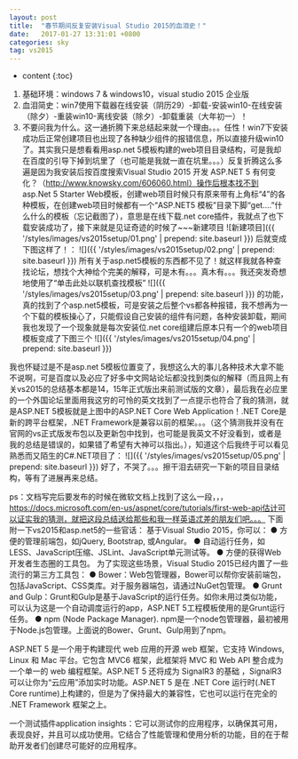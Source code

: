 ```yaml
---
layout: post
title:  "春节期间反复安装Visual Studio 2015的血泪史！"
date:   2017-01-27 13:31:01 +0800
categories: sky
tag: vs2015
---
```


* content
{:toc}



1. 基础环境：windows 7 & windows10，visual studio 2015 企业版
2. 血泪简史：win7使用下载器在线安装（阴历29）-卸载-安装win10-在线安装（除夕）-重装win10-离线安装（除夕）-卸载重装（大年初一）！
3. 不要问我为什么。这一通折腾下来总结起来就一个理由。。。任性！win7下安装成功后正常创建项目也出现了各种缺少组件的报错信息，所以直接升级win10了。其实我只是想看看用asp.net 5模板构建的web项目目录结构，可是我却在百度的引导下掉到坑里了（也可能是我就一直在坑里。。。）反复折腾这么多遍是因为我安装后按百度搜索Visual Studio 2015 开发 ASP.NET 5 有何变化？（http://www.knowsky.com/606060.html）操作后根本找不到 asp.Net 5 Starter Web模板，创建web项目时候只有原来带有上角标“4”的各种模板，在创建web项目时候都有一个“ASP.NET5 模板”目录下脚“get....”什么什么的模板（忘记截图了），意思是在线下载.net core插件，我就点了也下载安装成功了，接下来就是见证奇迹的时候了~~~新建项目
![新建项目]({{ '/styles/images/vs2015setup/01.png' | prepend: site.baseurl  }})
后就变成下图这样了！：
![]({{ '/styles/images/vs2015setup/02.png' | prepend: site.baseurl  }})
所有关于asp.net5模板的东西都不见了！就这样我就各种查找论坛，想找个大神给个完美的解释，可是木有。。。真木有。。。我还突发奇想地使用了“单击此处以联机查找模板”
![]({{ '/styles/images/vs2015setup/03.png' | prepend: site.baseurl  }})
的功能，真的找到了个asp.net5模板，可是安装之后整个vs都各种报错，我不想再为一个下载的模板操心了，只能假设自己安装的组件有问题，各种安装卸载，期间我也发现了一个现象就是每次安装位.net core组建后原本只有一个的web项目模板变成了下图三个
![]({{ '/styles/images/vs2015setup/04.png' | prepend: site.baseurl  }})
 
我也怀疑过是不是asp.net 5模板位置变了，我想这么大的事儿各种技术大拿不能不说啊，可是百度以及必应了好多中文网站论坛都没找到类似的解释（而且网上有关vs2015的总结基本都是14，15年正式版出来前测试版的文章），最后我在必应里的一个外国论坛里面用我这穷的可怜的英文找到了一点提示也符合了我的猜测，就是ASP.NET 5模板就是上图中的ASP.NET Core Web Application！.NET Core是新的跨平台框架，.NET Framework是兼容以前的框架。。。（这个猜测我并没有在官网的vs正式版发布包以及更新包中找到，也可能是我英文不好没看到，或者是我的总结是错误的，如果错了希望有大神可以指出。），知道这个后我终于可以看见熟悉而又陌生的C#.NET项目了：
![]({{ '/styles/images/vs2015setup/05.png' | prepend: site.baseurl  }})
好了，不哭了。。。擦干泪去研究一下新的项目目录结构，等有了进展再来总结。

ps：文档写完后要发布的时候在微软文档上找到了这么一段，，，https://docs.microsoft.com/en-us/aspnet/core/tutorials/first-web-api估计可以证实我的猜测，就把这段总结送给那些和我一样英语忒差的朋友们吧。。。
下面附一下vs2015和asp.net5的一些官话：
基于Visual Studio 2015，你可以：
  ● 方便的管理前端包，如jQuery, Bootstrap, 或Angular。
  ● 自动运行任务，如LESS、JavaScript压缩、JSLint、JavaScript单元测试等。
  ● 方便的获得Web开发者生态圈的工具包。
为了实现这些场景，Visual Studio 2015已经内置了一些流行的第三方工具包：
  ● Bower：Web包管理器，Bower可以帮你安装前端包，包括JavaScript、CSS类库。对于服务器端包，请通过NuGet包管理。
  ● Grunt and Gulp：Grunt和Gulp是基于JavaScript的运行任务。如你未用过类似功能，可以认为这是一个自动调度运行的app，ASP.NET 5工程模板使用的是Grunt运行任务。
  ● npm (Node Package Manager). npm是一个node包管理器，最初被用于Node.js包管理。上面说的Bower、Grunt、Gulp用到了npm。
 
ASP.NET 5 是一个用于构建现代 web 应用的开源 web 框架，它支持 Windows, Linux 和 Mac 平台。它包含 MVC6 框架，此框架将 MVC 和 Web API 整合成为一个单一的 web 编程框架。ASP.NET 5 还将成为 SignalR3 的基础 ，SignalR3 可以让你为“云应用”添加实时功能。ASP.NET 5 是在 .NET Core 运行时(.NET Core runtime)上构建的，但是为了保持最大的兼容性，它也可以运行在完全的 .NET Framework 框架之上。
 
一个测试插件application insights：它可以测试你的应用程序，以确保其可用，表现良好，并且可以成功使用。它结合了性能管理和使用分析的功能，目的在于帮助开发者们创建尽可能好的应用程序。
 
